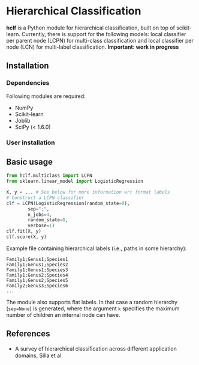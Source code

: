 # Hierarchical Classification

**hclf** is a Python module for hierarchical classification, built on top of scikit-learn. Currently, there is support for the following models: local classifier per parent node (LCPN) for multi-class classification and local classifier per node (LCN) for multi-label classification. **Important: work in progress**

## Installation 

### Dependencies 

Following modules are required:

* NumPy 
* Scikit-learn
* Joblib
* SciPy (< 1.6.0)

### User installation

## Basic usage

```python
from hclf.multiclass import LCPN
from sklearn.linear_model import LogisticRegression

X, y = ... # See below for more information wrt format labels
# Construct a LCPN classifier
clf = LCPN(LogisticRegression(random_state=0),
        sep=";",
        n_jobs=4,
        random_state=0,
        verbose=1)
clf.fit(X, y)
clf.score(X, y)
```

Example file containing hierarchical labels (i.e., paths in some hierarchy):
```
Family1;Genus1;Species1
Family1;Genus1;Species2
Family1;Genus1;Species3
Family1;Genus2;Species4
Family1;Genus2;Species5
Family2;Genus3;Species6
...
```

The module also supports flat labels. In that case a random hierarchy (``sep=None``) is generated, where the argument ``k`` specifies the maximum number of children an internal node can have.

## References

- A survey of hierarchical classiﬁcation across different application domains, Silla et al.
